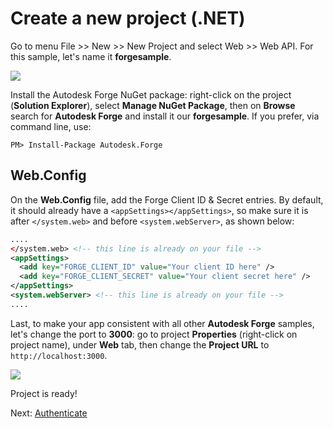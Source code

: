 # Create a new project (.NET)

Go to menu File >> New >> New Project and select Web >> Web API. For this sample, let's name it **forgesample**. 

![](_media/net/create_project_webapi.gif) 

Install the Autodesk Forge NuGet package: right-click on the project (**Solution Explorer**), select **Manage NuGet Package**, then on **Browse** search for **Autodesk Forge** and install it our **forgesample**. If you prefer, via command line, use:

```
PM> Install-Package Autodesk.Forge
```

## Web.Config

On the **Web.Config** file, add the Forge Client ID & Secret entries. By default, it should already have a `<appSettings></appSettings>`, so make sure it is after `</system.web>` and before `<system.webServer>`, as shown below:

```xml
....
</system.web> <!-- this line is already on your file -->
<appSettings>
  <add key="FORGE_CLIENT_ID" value="Your client ID here" />
  <add key="FORGE_CLIENT_SECRET" value="Your client secret here" />
</appSettings>
<system.webServer> <!-- this line is already on your file -->
....
```

Last, to make your app consistent with all other **Autodesk Forge** samples, let's change the port to **3000**: go to project **Properties** (right-click on project name), under **Web** tab, then change the **Project URL** to `http://localhost:3000`.

![](_media/net/port.png) 

Project is ready! 

Next: [Authenticate](oauth/2legged/)